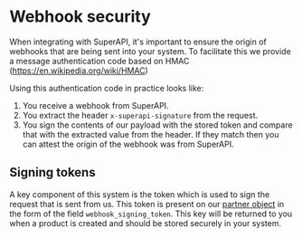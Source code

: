 # Webhook security

When integrating with SuperAPI, it's important to ensure the origin of webhooks that are being sent into your system. To facilitate this we provide a message authentication code based on HMAC (https://en.wikipedia.org/wiki/HMAC)

Using this authentication code in practice looks like:

1. You receive a webhook from SuperAPI.
2. You extract the header `x-superapi-signature` from the request.
3. You sign the contents of our payload with the stored token and compare that with the extracted value from the header. If they match then you can attest the origin of the webhook was from SuperAPI.

## Signing tokens

A key component of this system is the token which is used to sign the request that is sent from us. This token is present on our [partner object](https://api.superapi.com.au/swaggerui#/product/SuperApiWeb.Api.V1.ProductController.show) in the form of the field `webhook_signing_token`. This key will be returned to you when a product is created and should be stored securely in your system.

